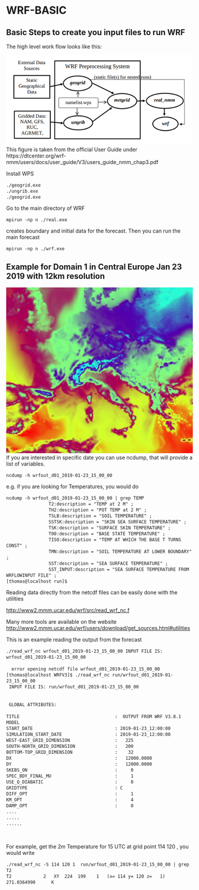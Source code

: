 # WRF-BASIC


## Basic Steps to create you input files to run WRF

The high level work flow looks like this:

<img src="https://github.com/schoenemeyer/WRF-BASIC/blob/master/wpswrf.png" width="552">
This figure is taken from the official User Guide under 
https://dtcenter.org/wrf-nmm/users/docs/user_guide/V3/users_guide_nmm_chap3.pdf


Install WPS
```
./geogrid.exe
./ungrib.exe
./geogrid.exe
```
Go to the main directory of WRF

```
mpirun -np n ./real.exe
```
creates boundary and initial data for the forecast. Then you can run the main forecast  

```
mpirun -np n ./wrf.exe
```

## Example for Domain 1 in Central Europe Jan 23 2019 with 12km resolution

<img src="https://github.com/schoenemeyer/WRF-BASIC/blob/master/wrf.png" width="552">
If you are interested in specific date you can use ncdump, that will provide a list of variables.    

```
ncdump -h wrfout_d01_2019-01-23_15_00_00

```

e.g.  if you are looking for Temperatures, you would do    

```
ncdump -h wrfout_d01_2019-01-23_15_00_00 | grep TEMP
                T2:description = "TEMP at 2 M" ;
                TH2:description = "POT TEMP at 2 M" ;
                TSLB:description = "SOIL TEMPERATURE" ;
                SSTSK:description = "SKIN SEA SURFACE TEMPERATURE" ;
                TSK:description = "SURFACE SKIN TEMPERATURE" ;
                T00:description = "BASE STATE TEMPERATURE" ;
                TISO:description = "TEMP AT WHICH THE BASE T TURNS CONST" ;
                TMN:description = "SOIL TEMPERATURE AT LOWER BOUNDARY" ;
                SST:description = "SEA SURFACE TEMPERATURE" ;
                SST_INPUT:description = "SEA SURFACE TEMPERATURE FROM WRFLOWINPUT FILE" ;
[thomas@localhost run]$ 

```
Reading data directly from the netcdf files can be easily done with the utilities 

http://www2.mmm.ucar.edu/wrf/src/read_wrf_nc.f

Many more tools are available on the website   
http://www2.mmm.ucar.edu/wrf/users/download/get_sources.html#utilities    

This is an example reading the output from the forecast    

```
./read_wrf_nc wrfout_d01_2019-01-23_15_00_00 INPUT FILE IS: wrfout_d01_2019-01-23_15_00_00
  
  error opening netcdf file wrfout_d01_2019-01-23_15_00_00
[thomas@localhost WRFV3]$ ./read_wrf_nc run/wrfout_d01_2019-01-23_15_00_00
 INPUT FILE IS: run/wrfout_d01_2019-01-23_15_00_00
  
  
 GLOBAL ATTRIBUTES:
  
TITLE                                    :  OUTPUT FROM WRF V3.8.1 MODEL
START_DATE                               : 2019-01-23_12:00:00
SIMULATION_START_DATE                    : 2019-01-23_12:00:00
WEST-EAST_GRID_DIMENSION                 :   225
SOUTH-NORTH_GRID_DIMENSION               :   200
BOTTOM-TOP_GRID_DIMENSION                :    32
DX                                       :   12000.0000
DY                                       :   12000.0000
SKEBS_ON                                 :     0
SPEC_BDY_FINAL_MU                        :     1
USE_Q_DIABATIC                           :     0
GRIDTYPE                                 : C
DIFF_OPT                                 :     1
KM_OPT                                   :     4
DAMP_OPT                                 :     0
....
.....
......



```

For example, get the 2m Temperature for 15 UTC at grid point 114 120 , you would write    
```
./read_wrf_nc -S 114 120 1  run/wrfout_d01_2019-01-23_15_00_00 | grep T2
T2            2   XY  224  199    1   (x= 114 y= 120 z=   1)     271.0364990      K
```


